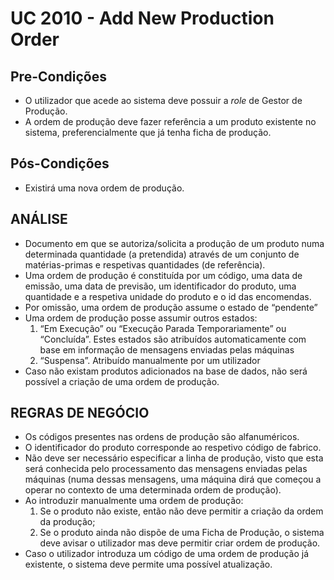 # UC 2010 - Add New Production Order #

## Pre-Condições ##

* O utilizador que acede ao sistema deve possuir a *role* de Gestor de Produção.
* A ordem de produção deve fazer referência a um produto existente no sistema, preferencialmente que já tenha ficha de produção.

## Pós-Condições ##

* Existirá uma nova ordem de produção.

## ANÁLISE ##

* Documento em que se autoriza/solicita a produção de um produto numa determinada quantidade (a pretendida) através de um conjunto de matérias-primas e respetivas quantidades (de referência).
* Uma ordem de produção é constituída por um código, uma data de emissão, uma data de previsão, um identificador do produto, uma quantidade e a respetiva unidade do produto e o id das encomendas.
* Por omissão, uma ordem de produção assume o estado de “pendente”
* Uma ordem de produção posse assumir outros estados:
    1. “Em Execução” ou “Execução Parada Temporariamente” ou “Concluída”. Estes estados são atribuídos automaticamente com base em informação de mensagens enviadas pelas máquinas
    2. “Suspensa”. Atribuído manualmente por um utilizador
* Caso não existam produtos adicionados na base de dados, não será possível a criação de uma ordem de produção.

## REGRAS DE NEGÓCIO ##

* Os códigos presentes nas ordens de produção são alfanuméricos.
* O identificador do produto corresponde ao respetivo código de fabrico.
* Não deve ser necessário especificar a linha de produção, visto que esta será conhecida pelo processamento das mensagens enviadas pelas máquinas (numa dessas mensagens, uma máquina dirá que começou a operar no contexto de uma determinada ordem de produção).
* Ao introduzir manualmente uma ordem de produção:
    1. Se o produto não existe, então não deve permitir a criação da ordem da produção;
    2. Se o produto ainda não dispõe de uma Ficha de Produção, o sistema deve avisar o utilizador mas deve permitir criar
    ordem de produção.
* Caso o utilizador introduza um código de uma ordem de produção já existente, o sistema deve permite uma possível atualização.
